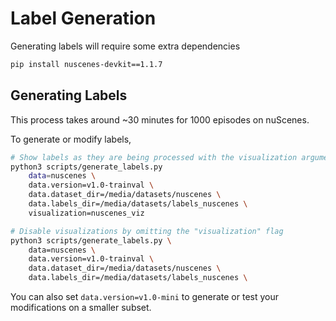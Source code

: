 # **Label Generation**



Generating labels will require some extra dependencies

```bash
pip install nuscenes-devkit==1.1.7
```

## **Generating Labels**

This process takes around ~30 minutes for 1000 episodes on nuScenes.

To generate or modify labels,

```bash
# Show labels as they are being processed with the visualization argument
python3 scripts/generate_labels.py
    data=nuscenes \
    data.version=v1.0-trainval \
    data.dataset_dir=/media/datasets/nuscenes \
    data.labels_dir=/media/datasets/labels_nuscenes \
    visualization=nuscenes_viz

# Disable visualizations by omitting the "visualization" flag
python3 scripts/generate_labels.py \
    data=nuscenes \
    data.version=v1.0-trainval \
    data.dataset_dir=/media/datasets/nuscenes \
    data.labels_dir=/media/datasets/labels_nuscenes \
```

You can also set `data.version=v1.0-mini` to generate or test your modifications on a smaller subset.
